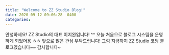```yaml
---
title: "Welcome to ZZ Studio Blog!"
date: 2020-09-12 09:06:28 -0400
categories: 
---
```

안녕하세요! ZZ Studio의 대표 이지완입니다! ^^
오늘 처음으로 블로그 시스템을 운영하게 되었어용 ㅎㅎ
앞으로 많은 관심 부탁드립니다!
그럼 지금까지 ZZ Studio 코딩 블로그였습니다~~
감사합니다~
